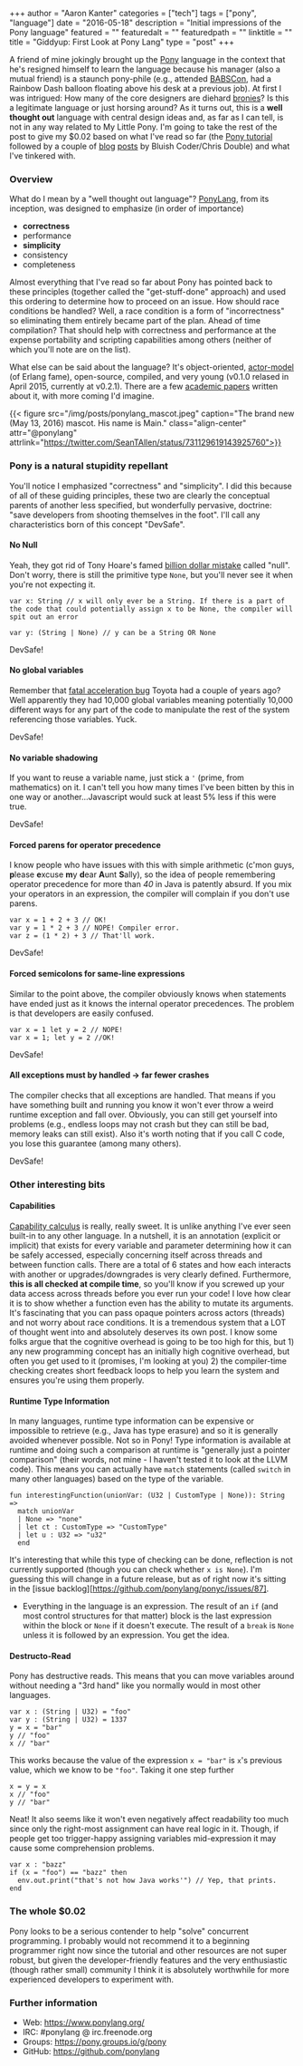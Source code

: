 +++
author = "Aaron Kanter"
categories = ["tech"]
tags = ["pony", "language"]
date = "2016-05-18"
description = "Initial impressions of the Pony language"
featured = ""
featuredalt = ""
featuredpath = ""
linktitle = ""
title = "Giddyup: First Look at Pony Lang"
type = "post"
+++

A friend of mine jokingly brought up the [Pony][ponylang] language in the context that he's resigned himself to learn the language because his manager (also a mutual friend) is a staunch pony-phile (e.g., attended [BABSCon][babscon], had a Rainbow Dash balloon floating above his desk at a previous job). At first I was intrigued: How many of the core designers are diehard [bronies][brony]? Is this a legitimate language or just horsing around? As it turns out, this is a **well thought out** language with central design ideas and, as far as I can tell, is not in any way related to My Little Pony. I'm going to take the rest of the post to give my $0.02 based on what I've read so far (the [Pony tutorial][ponytut] followed by a couple of [blog][post1] [posts][post2] by Bluish Coder/Chris Double) and what I've tinkered with.

### Overview
What do I mean by a "well thought out language"? [PonyLang][ponylang], from its inception, was designed to emphasize (in order of importance)

- **correctness**
- performance
- **simplicity**
- consistency
- completeness

Almost everything that I've read so far about Pony has pointed back to these principles (together called the "get-stuff-done" approach) and used this ordering to determine how to proceed on an issue. How should race conditions be handled? Well, a race condition is a form of "incorrectness" so eliminating them entirely became part of the plan. Ahead of time compilation? That should help with correctness and performance at the expense portability and scripting capabilities among others (neither of which you'll note are on the list).

What else can be said about the language? It's object-oriented, [actor-model][actor-model-wiki] (of Erlang fame), open-source, compiled, and very young (v0.1.0 relased in April 2015, currently at v0.2.1). There are a few [academic papers][papers] written about it, with more coming I'd imagine.

{{< figure src="/img/posts/ponylang_mascot.jpeg" caption="The brand new (May 13, 2016) mascot. His name is Main." class="align-center" attr="@ponylang" attrlink="https://twitter.com/SeanTAllen/status/731129619143925760">}}

### Pony is a natural stupidity repellant

You'll notice I emphasized "correctness" and "simplicity". I did this because of all of these guiding principles, these two are clearly the conceptual parents of another less specified, but wonderfully pervasive, doctrine: "save developers from shooting themselves in the foot". I'll call any characteristics born of this concept "DevSafe".

#### No Null
Yeah, they got rid of Tony Hoare's famed [billion dollar mistake][hoare-quote] called "null". Don't worry, there is still the primitive type `None`, but you'll never see it when you're not expecting it.

```
var x: String // x will only ever be a String. If there is a part of the code that could potentially assign x to be None, the compiler will spit out an error

var y: (String | None) // y can be a String OR None
```

DevSafe!

#### No global variables
Remember that [fatal acceleration bug][toyota-bug] Toyota had a couple of years ago? Well apparently they had 10,000 global variables meaning potentially 10,000 different ways for any part of the code to manipulate the rest of the system referencing those variables. Yuck.

DevSafe!

#### No variable shadowing
If you want to reuse a variable name, just stick a `'` (prime, from mathematics) on it. I can't tell you how many times I've been bitten by this in one way or another...Javascript would suck at least 5% less if this were true.

DevSafe!

#### Forced parens for operator precedence
I know people who have issues with this with simple arithmetic (c'mon guys, **p**lease **e**xcuse **m**y **d**ear **A**unt **S**ally), so the idea of people remembering operator precedence for more than _40_ in Java is patently absurd. If you mix your operators in an expression, the compiler will complain if you don't use parens.
```
var x = 1 + 2 + 3 // OK!
var y = 1 * 2 + 3 // NOPE! Compiler error.
var z = (1 * 2) + 3 // That'll work.
```

DevSafe!

#### Forced semicolons for same-line expressions
Similar to the point above, the compiler obviously knows when statements have ended just as it knows the internal operator precedences. The problem is that developers are easily confused.

```
var x = 1 let y = 2 // NOPE!
var x = 1; let y = 2 //OK!
```

DevSafe!

#### All exceptions must by handled -> far fewer crashes
The compiler checks that all exceptions are handled. That means if you have something built and running you know it won't ever throw a weird runtime exception and fall over. Obviously, you can still get yourself into problems (e.g., endless loops may not crash but they can still be bad, memory leaks can still exist). Also it's worth noting that if you call C code, you lose this guarantee (among many others).

DevSafe!

### Other interesting bits

#### Capabilities
[Capability calculus][capabilities] is really, really sweet. It is unlike anything I've ever seen built-in to any other language. In a nutshell, it is an annotation (explicit or implicit) that exists for every variable and parameter determining how it can be safely accessed, especially concerning itself across threads and between function calls. There are a total of 6 states and how each interacts with another or upgrades/downgrades is very clearly defined. Furthermore, **this is all checked at compile time**, so you'll know if you screwed up your data access across threads before you ever run your code! I love how clear it is to show whether a function even has the ability to mutate its arguments. It's fascinating that you can pass opaque pointers across actors (threads) and not worry about race conditions. It is a tremendous system that a LOT of thought went into and absolutely deserves its own post. I know some folks argue that the cognitive overhead is going to be too high for this, but 1) any new programming concept has an initially high cognitive overhead, but often you get used to it (promises, I'm looking at you) 2) the compiler-time checking creates short feedback loops to help you learn the system and ensures you're using them properly.


#### Runtime Type Information
In many languages, runtime type information can be expensive or impossible to retrieve (e.g., Java has type erasure) and so it is generally avoided whenever possible. Not so in Pony! Type information is available at runtime and doing such a comparison at runtime is "generally just a pointer comparison" (their words, not mine - I haven't tested it to look at the LLVM code). This means you can actually have `match` statements (called `switch` in many other languages) based on the type of the variable. 

```
fun interestingFunction(unionVar: (U32 | CustomType | None)): String =>
  match unionVar
  | None => "none"
  | let ct : CustomType => "CustomType"
  | let u : U32 => "u32"
  end
```

It's interesting that while this type of checking can be done, reflection is not currently supported (though you can check whether `x is None`). I'm guessing this will change in a future release, but as of right now it's sitting in the [issue backlog][https://github.com/ponylang/ponyc/issues/87].
- Everything in the language is an expression. The result of an `if` (and most control structures for that matter) block is the last expression within the block or `None` if it doesn't execute. The result of a `break` is `None` unless it is followed by an expression. You get the idea.

#### Destructo-Read
Pony has destructive reads. This means that you can move variables around without needing a "3rd hand" like you normally would in most other languages.

```
var x : (String | U32) = "foo"
var y : (String | U32) = 1337
y = x = "bar"
y // "foo"
x // "bar"
```
This works because the value of the expression `x = "bar"` is `x`'s previous value, which we know to be `"foo"`. Taking it one step further
```
x = y = x
x // "foo"
y // "bar"
```
Neat! It also seems like it won't even negatively affect readability too much since only the right-most assignment can have real logic in it. Though, if people get too trigger-happy assigning variables mid-expression it may cause some comprehension problems.

```
var x : "bazz"
if (x = "foo") == "bazz" then
  env.out.print("that's not how Java works'") // Yep, that prints.
end
```

### The whole $0.02
Pony looks to be a serious contender to help "solve" concurrent programming. I probably would not recommend it to a beginning programmer right now since the tutorial and other resources are not super robust, but given the developer-friendly features and the very enthusiastic (though rather small) community I think it is absolutely worthwhile for more experienced developers to experiment with.

### Further information
- Web: https://www.ponylang.org/
- IRC: #ponylang @ irc.freenode.org
- Groups: https://pony.groups.io/g/pony
- GitHub: https://github.com/ponylang

[ponylang]: http://www.ponylang.org/
[ponytut]: http://http://tutorial.ponylang.org/
[babscon]: http://www.babscon.com/
[brony]: http://www.urbandictionary.com/define.php?term=Brony
[post1]: https://bluishcoder.co.nz/2015/11/04/a-quick-look-at-pony.html
[post2]: https://bluishcoder.co.nz/2016/05/11/exploring-actors-in-pony.html
[hoare-quote]: https://www.lucidchart.com/techblog/2015/08/31/the-worst-mistake-of-computer-science/
[toyota-bug]: http://www.safetyresearch.net/blog/articles/toyota-unintended-acceleration-and-big-bowl-%E2%80%9Cspaghetti%E2%80%9D-code
[capabilities]: http://tutorial.ponylang.org/capabilities/index.html
[actor-model-wiki]: https://en.wikipedia.org/wiki/Actor_model
[papers]: https://github.com/ponylang/ponylang.github.io/tree/master/papers/
